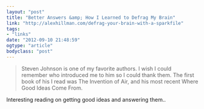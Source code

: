 ```yaml
---
layout: "post"
title: "Better Answers &amp; How I Learned to Defrag My Brain"
link: "http://alexhillman.com/defrag-your-brain-with-a-sparkfile"
tags: 
- "links"
date: "2012-09-10 21:48:59"
ogtype: "article"
bodyclass: "post"
---
```


> Steven Johnson is one of my favorite authors. I wish I could remember who introduced me to him so I could thank them. The first book of his I read was The Invention of Air, and his most recent Where Good Ideas Come From.

Interesting reading on getting good ideas and answering them..